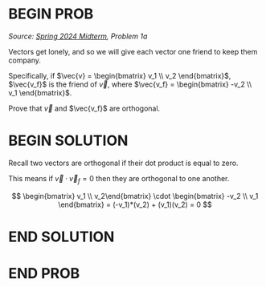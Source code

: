 # BEGIN PROB

<i>Source: [Spring 2024 Midterm](../sp24-midterm/index.html), Problem 1a</i>

Vectors get lonely, and so we will give each vector one friend to keep them company.

Specifically, if $\vec{v} = \begin{bmatrix} v_1 \\ v_2 \end{bmatrix}$, $\vec{v_f}$ is the friend of $\vec{v}$, where $\vec{v_f} = \begin{bmatrix} -v_2 \\ v_1 \end{bmatrix}$.

Prove that $\vec{v}$ and $\vec{v_f}$ are orthogonal.

# BEGIN SOLUTION

Recall two vectors are orthogonal if their dot product is equal to zero.

This means if $\vec v \cdot \vec v_f = 0$ then they are orthogonal to one another.

$$
\begin{bmatrix} v_1 \\ v_2\end{bmatrix} \cdot \begin{bmatrix} -v_2 \\ v_1 \end{bmatrix} = (-v_1)*(v_2) + (v_1)(v_2) = 0
$$

# END SOLUTION

# END PROB